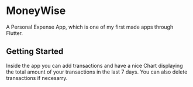 # MoneyWise

A Personal Expense App, which is one of my first made apps through Flutter. 

## Getting Started

Inside the app you can add transactions and have a nice Chart displaying the total amount of your transactions in the last 7 days. 
You can also delete transactions if necesarry. 